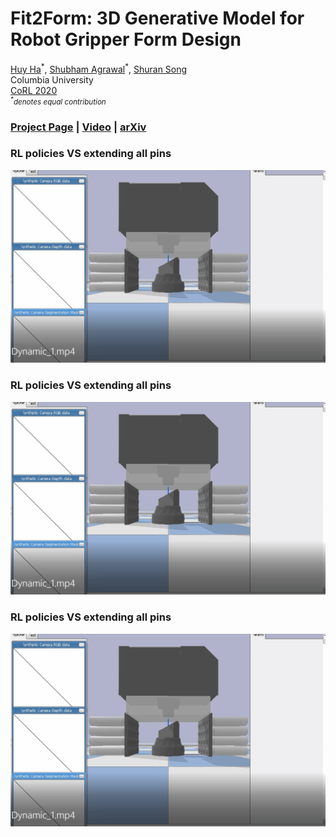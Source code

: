# Fit2Form: 3D Generative Model for Robot Gripper Form Design
[Huy Ha](https://www.haquochuy.com/)<sup>\*</sup>,
[Shubham Agrawal](https://bit.ly/3mSuR0d)<sup>\*</sup>,
[Shuran Song](https://www.cs.columbia.edu/~shurans/)
<br>
Columbia University
<br>
[CoRL 2020](https://www.robot-learning.org/)
<br>
<small>*<sup>\*</sup>denotes equal contribution*</small>

### [Project Page](https://fit2form.cs.columbia.edu/) | [Video](https://www.youtube.com/embed/utKHP3qb1bg) | [arXiv](https://arxiv.org/abs/2011.06498)
### RL policies VS extending all pins
![](GtL-mode-1.gif)
### RL policies VS extending all pins
![](GtL-mode-1.gif)
### RL policies VS extending all pins
![](GtL-mode-1.gif)




